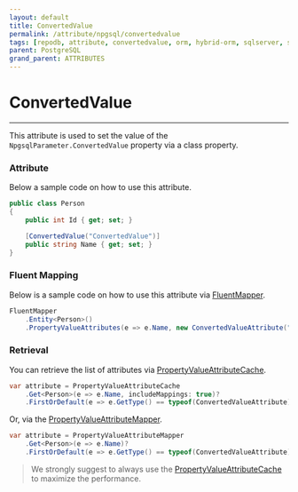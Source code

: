 ```yaml
---
layout: default
title: ConvertedValue
permalink: /attribute/npgsql/convertedvalue
tags: [repodb, attribute, convertedvalue, orm, hybrid-orm, sqlserver, sqlite, mysql, postgresql]
parent: PostgreSQL
grand_parent: ATTRIBUTES
---
```


# ConvertedValue

---

This attribute is used to set the value of the `NpgsqlParameter.ConvertedValue` property via a class property.

### Attribute

Below a sample code on how to use this attribute.

```csharp
public class Person
{
    public int Id { get; set; }

    [ConvertedValue("ConvertedValue")]
    public string Name { get; set; }
}
```

### Fluent Mapping

Below is a sample code on how to use this attribute via [FluentMapper](/mapper/fluentmapper).

```csharp
FluentMapper
    .Entity<Person>()
    .PropertyValueAttributes(e => e.Name, new ConvertedValueAttribute("ConvertedValue"));
```

### Retrieval

You can retrieve the list of attributes via [PropertyValueAttributeCache](/cacher/propertyvalueattributecache).

```csharp
var attribute = PropertyValueAttributeCache
    .Get<Person>(e => e.Name, includeMappings: true)?
    .FirstOrDefault(e => e.GetType() == typeof(ConvertedValueAttribute));
```

Or, via the [PropertyValueAttributeMapper](/mapper/propertyvalueattributemapper).

```csharp
var attribute = PropertyValueAttributeMapper
    .Get<Person>(e => e.Name)?
    .FirstOrDefault(e => e.GetType() == typeof(ConvertedValueAttribute));
```

> We strongly suggest to always use the [PropertyValueAttributeCache](/cacher/propertyvalueattributecache) to maximize the performance.